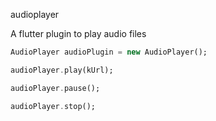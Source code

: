 audioplayer

A flutter plugin to play audio files

```dart
AudioPlayer audioPlugin = new AudioPlayer();

audioPlayer.play(kUrl);

audioPlayer.pause();

audioPlayer.stop();
```